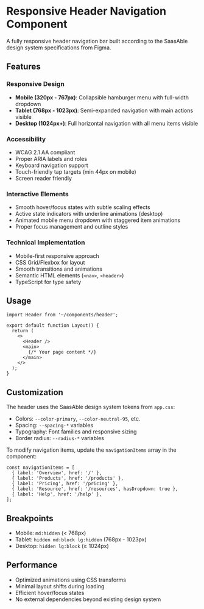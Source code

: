 # Responsive Header Navigation Component

A fully responsive header navigation bar built according to the SaasAble design system specifications from Figma.

## Features

### Responsive Design
- **Mobile (320px - 767px)**: Collapsible hamburger menu with full-width dropdown
- **Tablet (768px - 1023px)**: Semi-expanded navigation with main actions visible
- **Desktop (1024px+)**: Full horizontal navigation with all menu items visible

### Accessibility
- WCAG 2.1 AA compliant
- Proper ARIA labels and roles
- Keyboard navigation support
- Touch-friendly tap targets (min 44px on mobile)
- Screen reader friendly

### Interactive Elements
- Smooth hover/focus states with subtle scaling effects
- Active state indicators with underline animations (desktop)
- Animated mobile menu dropdown with staggered item animations
- Proper focus management and outline styles

### Technical Implementation
- Mobile-first responsive approach
- CSS Grid/Flexbox for layout
- Smooth transitions and animations
- Semantic HTML elements (`<nav>`, `<header>`)
- TypeScript for type safety

## Usage

```tsx
import Header from '~/components/header';

export default function Layout() {
  return (
    <>
      <Header />
      <main>
        {/* Your page content */}
      </main>
    </>
  );
}
```

## Customization

The header uses the SaasAble design system tokens from `app.css`:

- Colors: `--color-primary`, `--color-neutral-95`, etc.
- Spacing: `--spacing-*` variables
- Typography: Font families and responsive sizing
- Border radius: `--radius-*` variables

To modify navigation items, update the `navigationItems` array in the component:

```tsx
const navigationItems = [
  { label: 'Overview', href: '/' },
  { label: 'Products', href: '/products' },
  { label: 'Pricing', href: '/pricing' },
  { label: 'Resource', href: '/resources', hasDropdown: true },
  { label: 'Help', href: '/help' },
];
```

## Breakpoints

- Mobile: `md:hidden` (< 768px)
- Tablet: `hidden md:block lg:hidden` (768px - 1023px)
- Desktop: `hidden lg:block` (≥ 1024px)

## Performance

- Optimized animations using CSS transforms
- Minimal layout shifts during loading
- Efficient hover/focus states
- No external dependencies beyond existing design system
